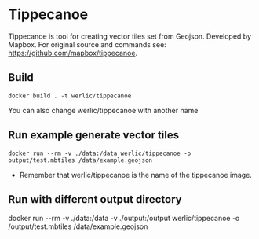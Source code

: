 # Tippecanoe
Tippecanoe is tool for creating vector tiles set from Geojson. Developed by Mapbox. For original source and commands see: https://github.com/mapbox/tippecanoe.

## Build
```
docker build . -t werlic/tippecanoe
```
You can also change werlic/tippecanoe with another name

## Run example generate vector tiles
```
docker run --rm -v ./data:/data werlic/tippecanoe -o output/test.mbtiles /data/example.geojson
```
* Remember that werlic/tippecanoe is the name of the tippecanoe image.

## Run with different output directory
docker run --rm -v ./data:/data -v ./output:/output werlic/tippecanoe -o /output/test.mbtiles /data/example.geojson